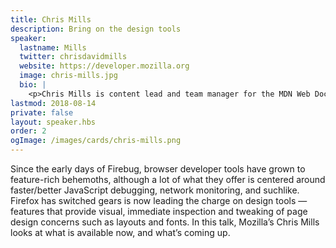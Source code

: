 ```yaml
---
title: Chris Mills
description: Bring on the design tools
speaker:
  lastname: Mills
  twitter: chrisdavidmills
  website: https://developer.mozilla.org
  image: chris-mills.jpg
  bio: |
    <p>Chris Mills is content lead and team manager for the MDN Web Docs writer’s team at Mozilla. Since about the year 2000 he has enjoyed tinkering with web technologies, moaning about accessibility, and writing great documentation. He has come full circle from raging heavy metal drummer, to grumpy old man and spreadsheet admin.</p>
lastmod: 2018-08-14
private: false
layout: speaker.hbs
order: 2
ogImage: /images/cards/chris-mills.png
---
```


Since the early days of Firebug, browser developer tools have grown to feature-rich behemoths, although a lot of what they offer is centered around faster/better JavaScript debugging, network monitoring, and suchlike. Firefox has switched gears is now leading the charge on design tools — features that provide visual, immediate inspection and tweaking of page design concerns such as layouts and fonts. In this talk, Mozilla’s Chris Mills looks at what is available now, and what’s coming up.
